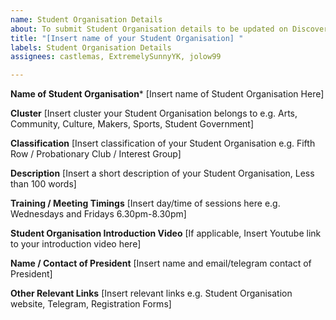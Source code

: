 ```yaml
---
name: Student Organisation Details
about: To submit Student Organisation details to be updated on DiscoverSUTD website
title: "[Insert name of your Student Organisation] "
labels: Student Organisation Details
assignees: castlemas, ExtremelySunnyYK, jolow99

---
```


**Name of Student Organisation***
[Insert name of Student Organisation Here]

**Cluster**
[Insert cluster your Student Organisation belongs to e.g. Arts, Community, Culture, Makers, Sports, Student Government]

**Classification**
[Insert classification of your Student Organisation e.g. Fifth Row / Probationary Club / Interest Group]

**Description**
[Insert a short description of your Student Organisation, Less than 100 words]

**Training / Meeting Timings**
[Insert day/time of sessions here e.g. Wednesdays and Fridays 6.30pm-8.30pm]

**Student Organisation Introduction Video**
[If applicable, Insert Youtube link to your introduction video here]

**Name / Contact of President**
[Insert name and email/telegram contact of President]

**Other Relevant Links**
[Insert relevant links e.g. Student Organisation website, Telegram, Registration Forms]
